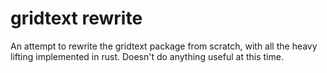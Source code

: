 # gridtext rewrite

An attempt to rewrite the gridtext package from scratch, with all the heavy lifting implemented in rust. Doesn't do anything useful at this time.